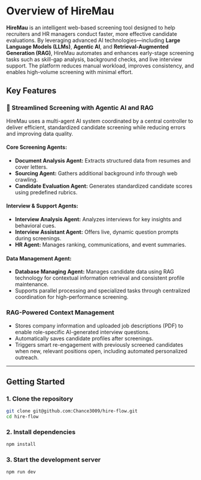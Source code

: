 # Overview of HireMau

**HireMau** is an intelligent web-based screening tool designed to help recruiters and HR managers conduct faster, more effective candidate evaluations. By leveraging advanced AI technologies—including **Large Language Models (LLMs)**, **Agentic AI**, and **Retrieval-Augmented Generation (RAG)**, HireMau automates and enhances early-stage screening tasks such as skill-gap analysis, background checks, and live interview support. The platform reduces manual workload, improves consistency, and enables high-volume screening with minimal effort.

## Key Features

### 🤖 Streamlined Screening with Agentic AI and RAG
HireMau uses a multi-agent AI system coordinated by a central controller to deliver efficient, standardized candidate screening while reducing errors and improving data quality.

#### Core Screening Agents:
- **Document Analysis Agent:** Extracts structured data from resumes and cover letters.
- **Sourcing Agent:** Gathers additional background info through web crawling.
- **Candidate Evaluation Agent:** Generates standardized candidate scores using predefined rubrics.

#### Interview & Support Agents:
- **Interview Analysis Agent:** Analyzes interviews for key insights and behavioral cues.
- **Interview Assistant Agent:** Offers live, dynamic question prompts during screenings.
- **HR Agent:** Manages ranking, communications, and event summaries.

#### Data Management Agent:
- **Database Managing Agent:** Manages candidate data using RAG technology for contextual information retrieval and consistent profile maintenance.
- Supports parallel processing and specialized tasks through centralized coordination for high-performance screening.

### RAG-Powered Context Management
- Stores company information and uploaded job descriptions (PDF) to enable role-specific AI-generated interview questions.
- Automatically saves candidate profiles after screenings.
- Triggers smart re-engagement with previously screened candidates when new, relevant positions open, including automated personalized outreach.

---

## Getting Started

### 1. Clone the repository
```bash
git clone git@github.com:Chance3009/hire-flow.git
cd hire-flow
```

### 2. Install dependencies
```bash
npm install
```

### 3. Start the development server
```bash
npm run dev
```
